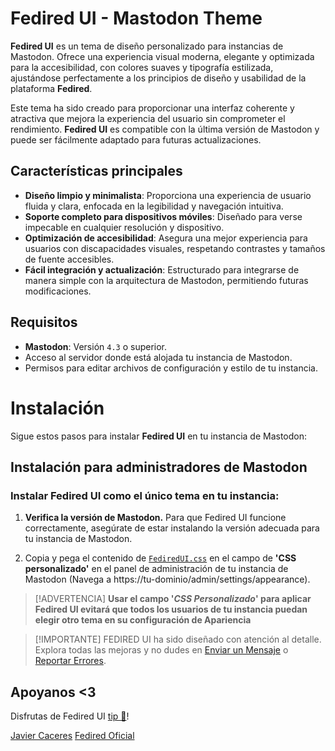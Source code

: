 # Fedired UI - Mastodon Theme


**Fedired UI** es un tema de diseño personalizado para instancias de Mastodon. Ofrece una experiencia visual moderna, elegante y optimizada para la accesibilidad, con colores suaves y tipografía estilizada, ajustándose perfectamente a los principios de diseño y usabilidad de la plataforma **Fedired**.

Este tema ha sido creado para proporcionar una interfaz coherente y atractiva que mejora la experiencia del usuario sin comprometer el rendimiento. **Fedired UI** es compatible con la última versión de Mastodon y puede ser fácilmente adaptado para futuras actualizaciones.

## Características principales

- **Diseño limpio y minimalista**: Proporciona una experiencia de usuario fluida y clara, enfocada en la legibilidad y navegación intuitiva.
- **Soporte completo para dispositivos móviles**: Diseñado para verse impecable en cualquier resolución y dispositivo.
- **Optimización de accesibilidad**: Asegura una mejor experiencia para usuarios con discapacidades visuales, respetando contrastes y tamaños de fuente accesibles.
- **Fácil integración y actualización**: Estructurado para integrarse de manera simple con la arquitectura de Mastodon, permitiendo futuras modificaciones.

## Requisitos

- **Mastodon**: Versión `4.3` o superior.
- Acceso al servidor donde está alojada tu instancia de Mastodon.
- Permisos para editar archivos de configuración y estilo de tu instancia.

# Instalación

Sigue estos pasos para instalar **Fedired UI** en tu instancia de Mastodon:

## Instalación para administradores de Mastodon

### Instalar Fedired UI como el único tema en tu instancia:
1. **Verifica la versión de Mastodon.** Para que Fedired UI funcione correctamente, asegúrate de estar instalando la versión adecuada para tu instancia de Mastodon.

2. Copia y pega el contenido de [`FediredUI.css`](https://github.com/fedired-dev/Fedired-UI-Theme/blob/main/FediredUI.css) en el campo de **'CSS personalizado'** en el panel de administración de tu instancia de Mastodon (Navega a https://tu-dominio/admin/settings/appearance).

> [!ADVERTENCIA]
> **Usar el campo '*CSS Personalizado*' para aplicar Fedired UI evitará que todos los usuarios de tu instancia puedan elegir otro tema en su configuración de Apariencia** 

> [!IMPORTANTE]
> FEDIRED UI ha sido diseñado con atención al detalle. Explora todas las mejoras y no dudes en [Enviar un Mensaje](https://fedired.com/@fedired) o [Reportar Errores](https://github.com/fedired-dev/Fedired-UI-Theme/issues).


## Apoyanos <3
Disfrutas de Fedired UI [tip 💛](https://patreon.com/fedired)!

<a rel="me" href="https://fedired.com/@srnovus">Javier Caceres</a>
<a rel="me" href="https://fedired.com/@fedired">Fedired Oficial</a>

